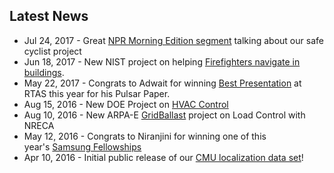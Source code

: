 ## Latest News
*   Jul 24, 2017 - Great [NPR Morning Edition segment](http://www.npr.org/sections/alltechconsidered/2017/07/24/537746346/bikes-may-have-to-talk-to-self-driving-cars-for-safetys-sake) talking about our safe cyclist project
*   Jun 18, 2017 - New NIST project on helping [Firefighters navigate in buildings](https://www.nist.gov/news-events/news/2017/06/nist-awards-385-million-accelerate-public-safety-communications).
*   May 22, 2017 - Congrats to Adwait for winning [Best Presentation](https://www.ece.cmu.edu/news/story/2017/05/student-wins-best-presentation-at-cps-week.html) at RTAS this year for his Pulsar Paper.
*   Aug 15, 2016 - New DOE Project on [HVAC Control](http://www.ece.cmu.edu/news/story/2016/08/the-vents-in-your-office-arent-just-pumping-out-air.html)
*   Aug 10, 2016 - New ARPA-E [GridBallast](http://www.nreca.coop/doe-selects-nreca-to-optimize-distributed-energy-resources/) project on Load Control with NRECA
*   May 12, 2016 - Congrats to Niranjini for winning one of this year's [Samsung Fellowships](https://news.samsung.com/global/samsung-phd-fellowship-program-recognizes-best-and-brightest-student-innovators)
*   Apr 10, 2016 - Initial public release of our [CMU localization data set](http://wise.ece.cmu.edu/redmine/projects/loc-data/wiki)!
